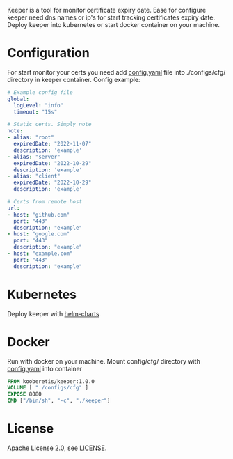 Keeper is a tool for monitor certificate expiry date. Ease for configure keeper need dns names or ip's for start tracking certificates expiry date. Deploy keeper into kubernetes or start docker container on your machine.
# Configuration
For start monitor your certs you need add [config.yaml](configs/cfg/config.yaml) file into ./configs/cfg/ directory in keeper container. Config example:
```yaml
# Example config file
global:
  logLevel: "info"
  timeout: "15s"

# Static certs. Simply note
note:
- alias: "root"
  expiredDate: "2022-11-07"
  description: 'example'
- alias: "server"
  expiredDate: "2022-10-29"
  description: 'example'
- alias: "client"
  expiredDate: "2022-10-29"
  description: 'example'

# Certs from remote host
url:
- host: "github.com"
  port: "443"
  description: "example"
- host: "google.com"
  port: "443"
  description: "example"
- host: "example.com"
  port: "443"
  description: "example"
```
# Kubernetes
Deploy keeper with [helm-charts](https://github.com/kooberetis/helm-charts/tree/main/keeper)
# Docker
Run with docker on your machine. Mount config/cfg/ directory with [config.yaml](configs/cfg/config.yaml) into container
```dockerfile
FROM kooberetis/keeper:1.0.0
VOLUME [ "./configs/cfg" ]
EXPOSE 8080
CMD ["/bin/sh", "-c", "./keeper"]
```
# License
Apache License 2.0, see [LICENSE](LICENSE).
